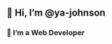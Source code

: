 ## 👋 Hi, I’m @ya-johnson
### 👀 I’m  a Web Developer


<!---
ya-johnson/ya-johnson is a ✨ special ✨ repository because its `README.md` (this file) appears on your GitHub profile.
You can click the Preview link to take a look at your changes.
--->
